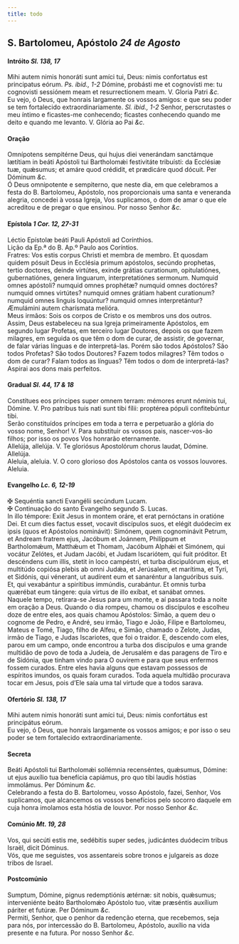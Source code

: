```yaml
---
title: todo
---
```

<h2 class="text-center">S. Bartolomeu, Apóstolo <em>24 de Agosto</em></h2>

<h4 class="text-center">Intróito <em>Sl. 138, 17</em></h4>
<div class="container-fluid">
<div class="row">
<div class="dropcap text-justify">
Mihi autem nimis honoráti sunt amíci tui, Deus: nimis confortatus est principatus eórum. <em>Ps. ibid., 1-2</em> Dómine, probásti me et cognovísti me: tu cognovisti sessiónem meam et resurrectionem meam.
V. Gloria Patri <em>&c.</em>
</div>
<div class="dropcap text-justify">
Eu vejo, ó Deus, que honrais largamente os vossos amigos: e que seu poder se tem fortalecido extraordinariamente. <em>Sl. ibid., 1-2</em> Senhor, perscrutastes o meu íntimo e ficastes-me conhecendo; ficastes conhecendo quando me deito e quando me levanto.
V. Glória ao Pai <em>&c.</em>
</div>
</div>
</div>

<h4 class="text-center">Oração</h4>
<div class="container-fluid">
<div class="row">
<div class="dropcap text-justify">
Omnípotens sempitérne Deus, qui hujus diei venerándam sanctámque lætítiam in beáti Apóstoli tui Bartholomǽi festivitáte tribuísti: da Ecclésiæ tuæ, quǽsumus; et amáre quod crédidit, et prædicáre quod dócuit. Per Dóminum <em>&c.</em>
</div>
<div class="dropcap text-justify">
Ó Deus omnipotente e sempiterno, que neste dia, em que celebramos a festa do B. Bartolomeu, Apóstolo, nos proporcionais uma santa e veneranda alegria, concedei à vossa Igreja, Vos suplicamos, o dom de amar o que ele acreditou e de pregar o que ensinou. Por nosso Senhor <em>&c.</em>
</div>
</div>
</div>

<h4 class="text-center">Epístola <em>1 Cor. 12, 27-31</em></h4>
<div class="container-fluid">
<div class="row">
<div class="text-justify">
Léctio Epístolæ beáti Pauli Apóstoli ad Corínthios.
</div>
<div class="text-justify">
Lição da Ep.ª do B. Ap.º Paulo aos Coríntios.
</div>
<div class="dropcap text-justify">
Fratres: Vos estis corpus Christi et membra de membro. Et quosdam quidem pósuit Deus in Ecclésia primum apóstolos, secúndo prophetas, tertio doctores, deinde virtútes, exinde grátias curationum, opitulatiónes, gubernatiónes, genera linguarum, interpretatiónes sermonum. Numquid omnes apóstoli? numquid omnes prophétæ? numquid omnes doctóres? numquid omnes virtútes? numquid omnes grátiam habent curationum? numquid omnes linguis loquúntur? numquid omnes interpretántur? Æmulámini autem charísmata melióra.
</div>
<div class="dropcap text-justify">
Meus irmãos: Sois os corpos de Cristo e os membros uns dos outros. Assim, Deus estabeleceu na sua Igreja primeiramente Apóstolos, em segundo lugar Profetas, em terceiro lugar Doutores, depois os que fazem milagres, em seguida os que têm o dom de curar, de assistir, de governar, de falar várias línguas e de interpretá-las. Porém são todos Apóstolos? São todos Profetas? São todos Doutores? Fazem todos milagres? Têm todos o dom de curar? Falam todos as línguas? Têm todos o dom de interpretá-las? Aspirai aos dons mais perfeitos.
</div>
</div>
</div>

<h4 class="text-center">Gradual <em>Sl. 44, 17 & 18</em></h4>
<div class="container-fluid">
<div class="row">
<div class="dropcap text-justify">
Constítues eos príncipes super omnem terram: mémores erunt nóminis tui, Dómine. V. Pro patribus tuis nati sunt tibi fílii: proptérea pópuli confitebúntur tibi.
</div>
<div class="dropcap text-justify">
Serão constituídos príncipes em toda a terra e perpetuarão a glória do vosso nome, Senhor! V. Para substituir os vossos pais, nascer-vos-ão filhos; por isso os povos Vos honrarão eternamente.
</div>
<div class="text-justify">
Allelúja, allelúja. V. Te gloriósus Apostolórum chorus laudat, Dómine. Allelúja.
</div>
<div class="text-justify">
Aleluia, aleluia. V. O coro glorioso dos Apóstolos canta os vossos louvores. Aleluia.
</div>
</div>
</div>

<h4 class="text-center">Evangelho <em>Lc. 6, 12-19</em></h4>
<div class="container-fluid">
<div class="row">
<div class="text-justify">
<span class="text-danger">&#10016;</span> Sequéntia sancti Evangélii secúndum Lucam.
</div>
<div class="text-justify">
<span class="text-danger">&#10016;</span> Continuação do santo Evangelho segundo S. Lucas.
</div>
<div class="dropcap text-justify">
In illo témpore: Exiit Jesus in montem oráre, et erat pernóctans in oratióne Dei. Et cum dies factus esset, vocavit discípulos suos, et elégit duódecim ex ipsis (quos et Apóstolos nominávit): Simónem, quem cognominávit Petrum, et Andream fratrem ejus, Jacóbum et Joánnem, Philíppum et Bartholomǽum, Matthǽum et Thomam, Jacóbum Alphǽi et Simónem, qui vocátur Zelótes, et Judam Jacóbi, et Judam Iscariótem, qui fuit próditor. Et descéndens cum illis, stetit in loco campéstri, et turba discipulórum ejus, et multitúdo copiósa plebis ab omni Judǽa, et Jerúsalem, et marítima, et Tyri, et Sidónis, qui vénerant, ut audírent eum et sanaréntur a languóribus suis. Et, qui vexabántur a spirítibus immúndis, curabántur. Et omnis turba quærébat eum tángere: quia virtus de illo exíbat, et sanábat omnes.
</div>
<div class="dropcap text-justify">
Naquele tempo, retirara-se Jesus para um monte, e aí passara toda a noite em oração a Deus. Quando o dia rompeu, chamou os discípulos e escolheu doze de entre eles, aos quais chamou Apóstolos: Simão, a quem deu o cognome de Pedro, e André, seu irmão, Tiago e João, Filipe e Bartolomeu, Mateus e Tomé, Tiago, filho de Alfeu, e Simão, chamado o Zelote, Judas, irmão de Tiago, e Judas Iscariotes, que foi o traidor. E, descendo com eles, parou em um campo, onde encontrou a turba dos discípulos e uma grande multidão de povo de toda a Judeia, de Jerusalém e das paragens de Tiro e de Sidónia, que tinham vindo para O ouvirem e para que seus enfermos fossem curados. Entre eles havia alguns que estavam possessos de espíritos imundos, os quais foram curados. Toda aquela multidão procurava tocar em Jesus, pois d’Ele saía uma tal virtude que a todos sarava.
</div>
</div>
</div>

<h4 class="text-center">Ofertório <em>Sl. 138, 17</em></h4>
<div class="container-fluid">
<div class="row">
<div class="dropcap text-justify">
Mihi autem nimis honoráti sunt amíci tui, Deus: nimis confortátus est principátus eórum.
</div>
<div class="dropcap text-justify">
Eu vejo, ó Deus, que honrais largamente os vossos amigos; e por isso o seu poder se tem fortalecido extraordinariamente.
</div>
</div>
</div>

<h4 class="text-center">Secreta</h4>
<div class="container-fluid">
<div class="row">
<div class="dropcap text-justify">
Beáti Apóstoli tui Bartholomǽi sollémnia recenséntes, quǽsumus, Dómine: ut ejus auxílio tua benefícia capiámus, pro quo tibi laudis hóstias immolámus. Per Dóminum <em>&c.</em>
</div>
<div class="dropcap text-justify">
Celebrando a festa do B. Bartolomeu, vosso Apóstolo, fazei, Senhor, Vos suplicamos, que alcancemos os vossos benefícios pelo socorro daquele em cuja honra imolamos esta hóstia de louvor. Por nosso Senhor <em>&c.</em>
</div>
</div>
</div>

<h4 class="text-center">Comúnio <em>Mt. 19, 28</em></h4>
<div class="container-fluid">
<div class="row">
<div class="dropcap text-justify">
Vos, qui secúti estis me, sedébitis super sedes, judicántes duódecim tribus Israël, dicit Dóminus.
</div>
<div class="dropcap text-justify">
Vós, que me seguistes, vos assentareis sobre tronos e julgareis as doze tribos de Israel.
</div>
</div>
</div>

<h4 class="text-center">Postcomúnio</h4>
<div class="container-fluid">
<div class="row">
<div class="dropcap text-justify">
Sumptum, Dómine, pignus redemptiónis ætérnæ: sit nobis, quǽsumus; interveniénte beáto Bartholomǽo Apóstolo tuo, vitæ præséntis auxílium páriter et futúræ. Per Dóminum <em>&c.</em>
</div>
<div class="dropcap text-justify">
Permiti, Senhor, que o penhor da redenção eterna, que recebemos, seja para nós, por intercessão do B. Bartolomeu, Apóstolo, auxílio na vida presente e na futura. Por nosso Senhor <em>&c.</em>
</div>
</div>
</div>
